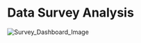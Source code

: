 # Data Survey Analysis

![Survey_Dashboard_Image](https://user-images.githubusercontent.com/77419851/222844784-b9d436bd-9c37-45c9-888d-6805c1ba23ff.png)
